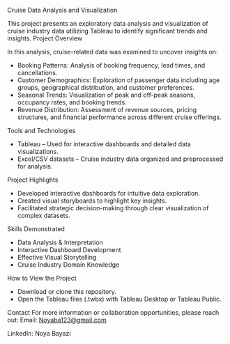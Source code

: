 Cruise Data Analysis and Visualization

This project presents an exploratory data analysis and visualization of cruise industry data utilizing Tableau to identify significant trends and insights.
Project Overview

In this analysis, cruise-related data was examined to uncover insights on:

* Booking Patterns: Analysis of booking frequency, lead times, and cancellations.
* Customer Demographics: Exploration of passenger data including age groups, geographical distribution, and customer preferences.
* Seasonal Trends: Visualization of peak and off-peak seasons, occupancy rates, and booking trends.
* Revenue Distribution: Assessment of revenue sources, pricing structures, and financial performance across different cruise offerings.

Tools and Technologies
* Tableau – Used for interactive dashboards and detailed data visualizations.
* Excel/CSV datasets – Cruise industry data organized and preprocessed for analysis.

Project Highlights
* Developed interactive dashboards for intuitive data exploration.
* Created visual storyboards to highlight key insights.
* Facilitated strategic decision-making through clear visualization of complex datasets.

Skills Demonstrated
* Data Analysis & Interpretation
* Interactive Dashboard Development
* Effective Visual Storytelling
* Cruise Industry Domain Knowledge

How to View the Project
* Download or clone this repository.
* Open the Tableau files (.twbx) with Tableau Desktop or Tableau Public.

Contact
For more information or collaboration opportunities, please reach out:
Email: Noyaba123@gmail.com

LinkedIn: Noya Bayazi
